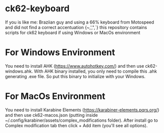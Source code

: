 # ck62-keyboard
If you is like me: Braziian guy and using a 66% keyboard from Motospeed and did not find a correct accentuation {~,',",`} this repository contains scripts for ck62 keyboard if using Windows or MacOs environment

# For Windows Environment
You need to install AHK (https://www.autohotkey.com/) and then use ck62-windows.ahk. With AHK binary installed, you only need to compile this .ahk generating .exe file. So put this binary to initialize with your Windows. 

# For MacOs Environment
You need to install Karabine Elements (https://karabiner-elements.pqrs.org/) and then use ck62-macos.json (putting inside ~/.config/karabiner/assets/complex_modifications folder). After install go to Complex modification tab then click + Add item (you'll see all options).
